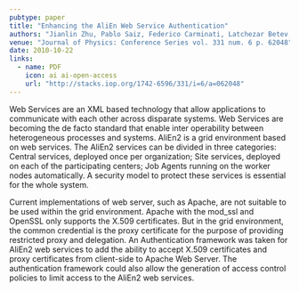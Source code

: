 ```yaml
---
pubtype: paper
title: "Enhancing the AliEn Web Service Authentication"
authors: "Jianlin Zhu, Pablo Saiz, Federico Carminati, Latchezar Betev, Daicui Zhou, Patricia M. Lorenzo, Alina G. Grigoras, Costin Grigoras, Fabrizio Furano, Steffen Schreiner, Olga V. Datskova, Subho S. Banerjee and Guoping Zhang"
venue: "Journal of Physics: Conference Series vol. 331 num. 6 p. 62048"
date: 2010-10-22
links:
  - name: PDF
    icon: ai ai-open-access
    url: "http://stacks.iop.org/1742-6596/331/i=6/a=062048"
---
```


Web Services are an XML based technology that allow applications to communicate with each other across disparate
systems. Web Services are becoming the de facto standard that enable inter operability between heterogeneous processes
and systems. AliEn2 is a grid environment based on web services. The AliEn2 services can be divided in three categories:
Central services, deployed once per organization; Site services, deployed on each of the participating centers; Job
Agents running on the worker nodes automatically. A security model to protect these services is essential for the whole
system.

Current implementations of web server, such as Apache, are not suitable to be used within the grid environment. Apache
with the mod_ssl and OpenSSL only supports the X.509 certificates. But in the grid environment, the common credential is
the proxy certificate for the purpose of providing restricted proxy and delegation. An Authentication framework was
taken for AliEn2 web services to add the ability to accept X.509 certificates and proxy certificates from client-side to
Apache Web Server. The authentication framework could also allow the generation of access control policies to limit
access to the AliEn2 web services.
